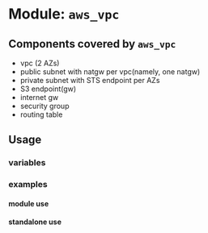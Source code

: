 # Module: `aws_vpc`

## Components covered by `aws_vpc`

* vpc (2 AZs)
* public subnet with natgw per vpc(namely, one natgw)
* private subnet with STS endpoint per AZs
* S3 endpoint(gw)
* internet gw
* security group
* routing table

## Usage

### variables

### examples

#### module use


#### standalone use


